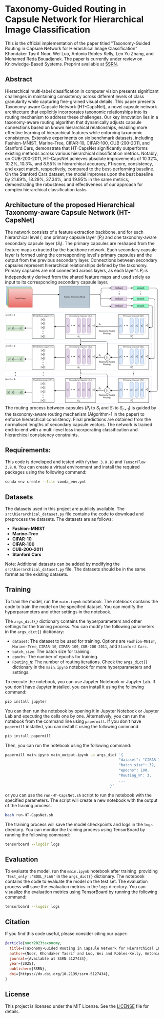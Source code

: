 # Taxonomy-Guided Routing in Capsule Network for Hierarchical Image Classification

This is the official implementation of the paper titled "Taxonomy-Guided Routing in Capsule Network for Hierarchical Image Classification" Khondaker Tasrif Noor, Wei Luo, Antonio Robles-Kelly, Leo Yu Zhang, and Mohamed Reda Bouadjenek. The paper is currently under review on Knlowledge-Based Systems. Preprint available at [SSRN](https://ssrn.com/abstract=5127434).

## Abstract
Hierarchical multi-label classification in computer vision presents significant challenges in maintaining consistency across different levels of class granularity while capturing fine-grained visual details. This paper presents Taxonomy-aware Capsule Network (HT-CapsNet), a novel capsule network architecture that explicitly incorporates taxonomic relationships into its routing mechanism to address these challenges. Our key innovation lies in a taxonomy-aware routing algorithm that dynamically adjusts capsule connections based on known hierarchical relationships, enabling more effective learning of hierarchical features while enforcing taxonomic consistency. Extensive experiments on six benchmark datasets, including Fashion-MNIST, Marine-Tree, CIFAR-10, CIFAR-100, CUB-200-2011, and Stanford Cars, demonstrate that HT-CapsNet significantly outperforms existing methods across various hierarchical classification metrics. Notably, on CUB-200-2011, HT-CapsNet achieves absolute improvements of $10.32\%$, $10.2\%$, $10.3\%$, and $8.55\%$ in hierarchical accuracy, F1-score, consistency, and exact match, respectively, compared to the best-performing baseline. On the Stanford Cars dataset, the model improves upon the best baseline by $21.69\%$, $18.29\%$, $37.34\%$, and $19.95\%$ in the same metrics, demonstrating the robustness and effectiveness of our approach for complex hierarchical classification tasks.

## Architecture of the proposed Hierarchical Taxonomy-aware Capsule Network (HT-CapsNet)
The network consists of a feature extraction backbone, and for each hierarchical level $l$, one primary capsule layer $(P_{l})$ and one taxonomy-aware secondary capsule layer $(S_{l})$. The primary capsules are reshaped from the feature maps extracted by the backbone network. Each secondary capsule layer is formed using the corresponding level's primary capsules and the output from the previous secondary layer. Connections between secondary capsules represent hierarchical relationships defined by the taxonomy. Primary capsules are not connected across layers, as each layer's $P_l$ is independently derived from the shared feature maps and used solely as input to its corresponding secondary capsule layer.
![Fig: Architecture of the proposed Hierarchical Taxonomy-aware Capsule Network (HT-CapsNet)](src/model_arch/FIG-Architecture.png?raw=true "Architecture of the proposed Hierarchical Taxonomy-aware Capsule Network (HT-CapsNet)")
The routing process between capsules ($P_{l}$ to $S_{l}$ and $S_{l}$ to $S_{l+1}$) is guided by the taxonomy-aware routing mechanism (Algorithm-1 in the paper) to enforce hierarchical consistency. Final predictions are obtained from the normalised lengths of secondary capsule vectors. The network is trained end-to-end with a multi-level loss incorporating classification and hierarchical consistency constraints.

## Requirements:
This code is developed and tested with `Python 3.8.10` and `TensorFlow 2.8.0`. You can create a virtual environment and install the required packages using the following command:

```bash
conda env create --file conda_env.yml
```

## Datasets
The datasets used in this project are publicly available. The `src\hierarchical_dataset.py` file contains the code to download and preprocess the datasets. The datasets are as follows:
- **Fashion-MNIST**
- **Marine-Tree**
- **CIFAR-10**
- **CIFAR-100**
- **CUB-200-2011**
- **Stanford Cars**

Note: Additional datasets can be added by modifying the `src\hierarchical_dataset.py` file. The datasets should be in the same format as the existing datasets.

## Training

To train the model, run the `main.ipynb` notebook. The notebook contains the code to train the model on the specified dataset. You can modify the hyperparameters and other settings in the notebook.

The `args_dict{}` dictionary contains the hyperparameters and other settings for the training process. You can modify the following parameters in the `args_dict{}` dictionary:
- `dataset`: The dataset to be used for training. Options are `Fashion-MNIST`, `Marine-Tree`, `CIFAR-10`, `CIFAR-100`, `CUB-200-2011`, and `Stanford Cars`.
- `batch_size`: The batch size for training.
- `epochs`: The number of epochs for training.
- `Routing_N`: The number of routing iterations.
Check the `args_dict{}` dictionary in the `main.ipynb` notebook for more hyperparameters and settings.

To execute the notebook, you can use Jupyter Notebook or Jupyter Lab. If you don't have Jupyter installed, you can install it using the following command:

```bash
pip install jupyter
```
You can then run the notebook by opening it in Jupyter Notebook or Jupyter Lab and executing the cells one by one.
Alternatively, you can run the notebook from the command line using `papermill`. If you don't have `papermill` installed, you can install it using the following command:
```bash
pip install papermill
```
Then, you can run the notebook using the following command:
```bash
papermill main.ipynb main_output.ipynb -p args_dict '{
                                                    "dataset": "CIFAR-10",
                                                    "batch_size": 32,
                                                    "epochs": 100,
                                                    "Routing_N": 3,
                                                    ...
                                                }'
```

or you can use the `run-HT-CapsNet.sh` script to run the notebook with the specified parameters. The script will create a new notebook with the output of the training process.

```bash
bash run-HT-CapsNet.sh
```

The training process will save the model checkpoints and logs in the `logs` directory. You can monitor the training process using TensorBoard by running the following command:

```bash
tensorboard --logdir logs
```

## Evaluation
To evaluate the model, run the `main.ipynb` notebook after training: providing `'Test_only':'BOOL_FLAG'` in the `args_dict{}` dictionary. The notebook contains the code to evaluate the model on the test set. The evaluation process will save the evaluation metrics in the `logs` directory. You can visualize the evaluation metrics using TensorBoard by running the following command:

```bash
tensorboard --logdir logs
```
## Citation
If you find this code useful, please consider citing our paper:

```bibtex
@article{noor2023taxonomy,
  title={Taxonomy-Guided Routing in Capsule Network for Hierarchical Image Classification},
  author={Noor, Khondaker Tasrif and Luo, Wei and Robles-Kelly, Antonio and Zhang, Leo Yu and Bouadjenek, Mohamed Reda},
  journal={Available at SSRN 5127434},
  year={2025},
  publisher={SSRN},
  doi={https://dx.doi.org/10.2139/ssrn.5127434},
}
```

## License
This project is licensed under the MIT License. See the [LICENSE](LICENSE) file for details.